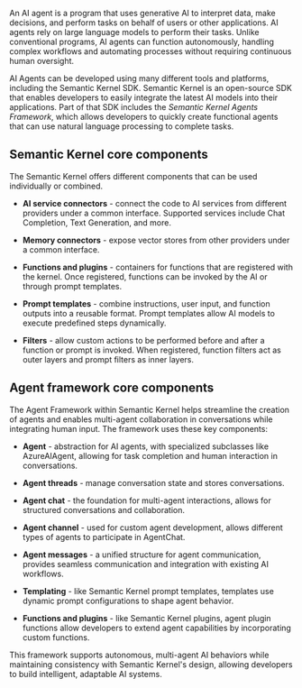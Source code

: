 An AI agent is a program that uses generative AI to interpret data, make decisions, and perform tasks on behalf of users or other applications. AI agents rely on large language models to perform their tasks. Unlike conventional programs, AI agents can function autonomously, handling complex workflows and automating processes without requiring continuous human oversight.

AI Agents can be developed using many different tools and platforms, including the Semantic Kernel SDK. Semantic Kernel is an open-source SDK that enables developers to easily integrate the latest AI models into their applications. Part of that SDK includes the *Semantic Kernel Agents Framework*, which allows developers to quickly create functional agents that can use natural language processing to complete tasks. 

## Semantic Kernel core components

The Semantic Kernel offers different components that can be used individually or combined.

- **AI service connectors** - connect the code to AI services from different providers under a common interface. Supported services include Chat Completion, Text Generation, and more.

- **Memory connectors** - expose vector stores from other providers under a common interface.

- **Functions and plugins** - containers for functions that are registered with the kernel. Once registered, functions can be invoked by the AI or through prompt templates.

- **Prompt templates** - combine instructions, user input, and function outputs into a reusable format. Prompt templates allow AI models to execute predefined steps dynamically.

- **Filters** - allow custom actions to be performed before and after a function or prompt is invoked. When registered, function filters act as outer layers and prompt filters as inner layers.

## Agent framework core components

The Agent Framework within Semantic Kernel helps streamline the creation of agents and enables multi-agent collaboration in conversations while integrating human input. The framework uses these key components:

- **Agent** - abstraction for AI agents, with specialized subclasses like AzureAIAgent, allowing for task completion and human interaction in conversations.

- **Agent threads** - manage conversation state and stores conversations.

- **Agent chat** - the foundation for multi-agent interactions, allows for structured conversations and collaboration.

- **Agent channel** - used for custom agent development, allows different types of agents to participate in AgentChat.

- **Agent messages** - a unified structure for agent communication, provides seamless communication and integration with existing AI workflows.

- **Templating** - like Semantic Kernel prompt templates, templates use dynamic prompt configurations to shape agent behavior.

- **Functions and plugins** - like Semantic Kernel plugins, agent plugin functions allow developers to extend agent capabilities by incorporating custom functions.

This framework supports autonomous, multi-agent AI behaviors while maintaining consistency with Semantic Kernel's design, allowing developers to build intelligent, adaptable AI systems.